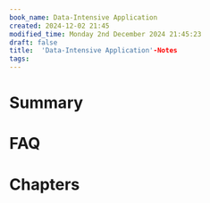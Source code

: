 ```yaml
---
book_name: Data-Intensive Application
created: 2024-12-02 21:45
modified_time: Monday 2nd December 2024 21:45:23
draft: false
title:  'Data-Intensive Application'-Notes
tags:  
---
```

# Summary

# FAQ

# Chapters
